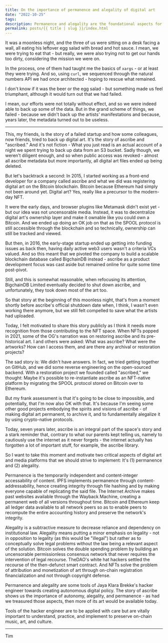 ```yaml
---
title: On the importance of permanence and alegality of digital art
date: "2022-10-25"
tags:
description: Permanence and alegality are the foundational aspects for building digital art platforms and there are good reasons why.
permalink: posts/{{ title | slug }}/index.html
---
```


It was a moonless night, and the three of us were sitting on a desk facing a wall, all eating his leftover egg salad with bread and hot sauce.
I mean, we were trying to eat that - but really, we were also trying not to get our hands too dirty, considering the mission we were on.

In the process, one of them had taught me the basics of `xargs` - or at least they were trying. And so, using `curl`, we sequenced through the natural numbers API we had once architected - hoping to rescue what remained.

I don't know if it was the beer or the egg salad - but something made us feel triumphant, although it would turn out that we had failed.

I mean, our efforts were not totally without effect, and so we were indeed able to back up some of the data. But in the grand scheme of things, we failed - because we didn't back up the artists' manifestations and because, years later, the metadata turned out to be useless.

---

This, my friends, is the story of a failed startup and how some colleagues, now friends, tried to back up digital art. It's the story of ascribe and "ascribed." And it's not fiction - What you just read is an actual account of a night we spent trying to back up data from an S3 bucket. Sadly though, we weren't diligent enough, and so when public access was revoked - almost all ascribe metadata but more importantly, all digital art files ended up being deleted.

But let's backtrack a second: In 2015, I started working as a front-end developer for a company called ascribe and what we did was registering digital art on the Bitcoin blockchain. Bitcoin because Ethereum had simply not been around yet. Digital art? Yes, really like a precursor to the modern-day NFT.

It were the early days, and browser plugins like Metamask didn't exist yet - but our idea was not uncensorable media. Instead, it was to decentralize digital art's ownership layer and make it ownable like you could own a Bitcoin.
And we ended up doing an OK job on that as the SPOOL protocol is still accessible through the blockchain and so technically, ownership can still be tracked and viewed.

But then, in 2016, the early-stage startup ended up getting into funding issues as back then, having daily active web3 users wasn't a criteria VCs valued. And so this meant that we pivoted the company to build a scalable blockchain database called BigchainDB instead - ascribe as a product development focus was cast aside but remained online for quite some time post-pivot.

Still, and this is somewhat reasonable, when refocusing its attention, BigchainDB Limited eventually decided to shut down ascribe, and unfortunately, they took down most of the art too.

So that story at the beginning of this moonless night, that's from a moment shortly before ascribe's official shutdown date when, I think, I wasn't even working there anymore, but we still felt compelled to save what the artists had uploaded.

Today, I felt motivated to share this story publicly as I think it needs more recognition from those contributing to the NFT space. When NFTs popped in 2021, some of the OG's narration was on restoring ascribe and its pre-historical art.
I and others were asked: What was ascribe? What were the artworks? How can I access them, and are there any archival or restoration projects?

The sad story is: We didn't have answers. In fact, we tried getting together on GitHub, and we did some reverse engineering on the open-sourced backend.
With a restoration project we founded called "ascribed," we thought: Maybe it's possible to re-instantiate ascribe as an NFT-native platform by migrating the SPOOL protocol stored on Bitcoin over to Ethereum.

But my frank assessment is that it's going to be close to impossible, and potentially, that I'm now also OK with that.
It's because I'm seeing some other good projects embodying the spirits and visions of ascribe - of making digital art permanent, to archive it, and to fundamentally alegalize it by using crypto-native protocols.

Today, seven years later, ascribe is an integral part of the space's story and a stark reminder that, contrary to what our parents kept telling us, namely to cautiously use the internet as it never forgets - the internet actually has forgotten a lot of important stuff, for example, the ascribe library.

So I want to take this moment and motivate two critical aspects of digital art and media platforms that we should strive to implement: It's (1) permanence and (2) alegality.

Permanence is the temporarily independent and content-integer accessability of content. IPFS implements permanence through content-addressability, hence creating integrity through file hashing and by making everyone capable of replicating the said file. The Internet Archive makes past websites available through the Wayback Machine, creating a permanent web of all versions throughout time. Bitcoin and Ethereum keep all ledger data available to all network peers so as to enable peers to recompute the entire accounting history and preserve the network's integrity.

Alegality is a subtractive measure to decrease reliance and dependency on institutional law. Alegality means putting a minor emphasis on legality - not in opposition to legality (as this would be "illegal") but rather as to conceptually solve legal problems without the law being a relevant aspect of the solution. Bitcoin solves the double spending problem by building an uncensorable permissionless consensus network that never requires the intervention of legal recourse. TheDAO's white hat hackers settled the recourse of the then-defunct smart contract. And NFTs solve the problem of attribution and monetization of art through on-chain registration financialization and not through copyright defense.

Permanence and alegality are some tools of Jaya Klara Brekke's hacker engineer towards creating autonomous digital policy. The story of ascribe shows us the importance of autonomy, alegality, and permanence - as had we treasured those aspects, then more of its art would be available today.

Tools of the hacker engineer are to be applied with care but are vitally important to understand, practice, and implement to preserve on-chain music, art, and culture.

---

Tim
